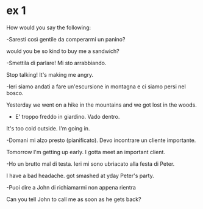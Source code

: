 # ex 1

How would you say the following:

-Saresti così gentile da comperarmi un panino?

would you be so kind to buy me a sandwich?

-Smettila di parlare! Mi sto arrabbiando.

Stop talking! It's making me angry.

-Ieri siamo andati a fare un'escursione in montagna e ci siamo persi nel bosco.

Yesterday we went on a hike in the mountains and we got lost in the woods.

- E' troppo freddo in giardino. Vado dentro.

It's too cold outside. I'm going in.

-Domani mi alzo presto (pianificato). Devo incontrare un cliente importante.

Tomorrow I'm getting up early. I gotta meet an important client.

-Ho un brutto mal di testa. Ieri mi sono ubriacato alla festa di Peter.

I have a bad headache. got smashed at yday Peter's party.

-Puoi dire a John di richiamarmi non appena rientra

Can you tell John to call me as soon as he gets back?
